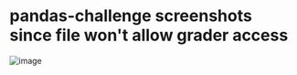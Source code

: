 # pandas-challenge screenshots since file won't allow grader access

![image](https://github.com/nickbrannum02/pandas-challenge/assets/130521192/45b94c5c-292e-474d-abaa-06dfa2cf3e63)

